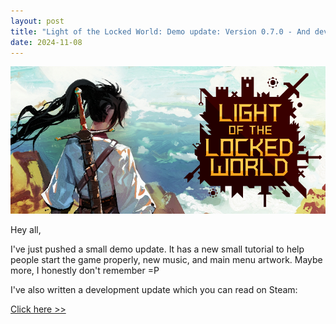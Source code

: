 ```yaml
---
layout: post
title: "Light of the Locked World: Demo update: Version 0.7.0 - And development update"
date: 2024-11-08
---
```


![](https://github.com/V3663L/v3663l.github.io/blob/main/images/LOTLW%20Header%20Capsule%20920x430.png?raw=true)

Hey all,

I've just pushed a small demo update.
It has a new small tutorial to help people start the game properly, new music, and main menu artwork.
Maybe more, I honestly don't remember =P

I've also written a development update which you can read on Steam:

[Click here >>](https://store.steampowered.com/news/app/1097560/view/4463723934172315842)
 

